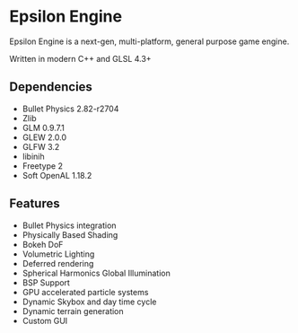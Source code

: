 # Epsilon Engine

Epsilon Engine is a next-gen, multi-platform, general purpose game engine.

Written in modern C++ and GLSL 4.3+

## Dependencies

* Bullet Physics 2.82-r2704
* Zlib
* GLM 0.9.7.1 
* GLEW 2.0.0
* GLFW 3.2
* libinih
* Freetype 2
* Soft OpenAL 1.18.2

## Features

* Bullet Physics integration
* Physically Based Shading
* Bokeh DoF
* Volumetric Lighting
* Deferred rendering
* Spherical Harmonics Global Illumination
* BSP Support
* GPU accelerated particle systems
* Dynamic Skybox and day time cycle
* Dynamic terrain generation
* Custom GUI
